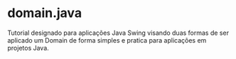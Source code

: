 # domain.java
Tutorial designado para aplicações Java Swing visando duas formas de ser aplicado um Domain de forma simples e pratica para aplicações em projetos Java.
